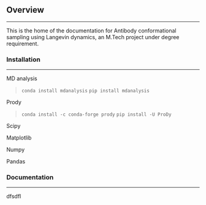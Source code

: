 ## Overview
---
This is the home of the documentation for Antibody conformational sampling using Langevin dynamics, an M.Tech project under degree requirement.

### Installation
---
MD analysis
> ``conda install mdanalysis``
> ``pip install mdanalysis``

Prody
> ``conda install -c conda-forge prody``
> ``pip install -U ProDy``

Scipy

Matplotlib

Numpy

Pandas


### Documentation
---
dfsdfl
